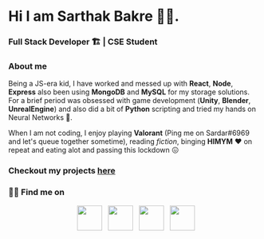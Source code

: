 # Hi I am Sarthak Bakre 👨‍💻.
### Full Stack Developer 🏗️ | CSE Student

### About me
Being a JS-era kid, I have worked and messed up with **React**, **Node**, **Express** also been using **MongoDB** and **MySQL** for my storage solutions. For a brief period was obsessed with game development (**Unity**, **Blender**, **UnrealEngine**) and also did a bit of **Python** scripting and tried my hands on Neural Networks 🤏.

When I am not coding, I enjoy playing **Valorant** (Ping me on Sardar#6969 and let's queue together sometime), reading *fiction*, binging **HIMYM** ❤️ on repeat and eating alot and passing this lockdown 😖

### Checkout my projects [here](https://github.com/Sardar1208?tab=repositories)

<h3> 🤝🏻 Find me on </h3>

<p align="center">
&nbsp; <a href="https://twitter.com/Sardar_1208" target="_blank" rel="noopener noreferrer"><img src="https://img.icons8.com/plasticine/100/000000/twitter.png" width="50" /></a>
&nbsp; <a href="https://www.instagram.com/sarthakbakre/" target="_blank" rel="noopener noreferrer"><img src="https://img.icons8.com/plasticine/100/000000/instagram-new.png" width="50" /></a>
&nbsp; <a href="https://www.linkedin.com/in/sarthak-bakre-915a681bb/" target="_blank" rel="noopener noreferrer"><img src="https://img.icons8.com/plasticine/100/000000/linkedin.png" width="50" /></a>
&nbsp; <a href="mailto:sarthak.bakre@gmail.com" target="_blank" rel="noopener noreferrer"><img src="https://img.icons8.com/plasticine/100/000000/gmail.png"  width="50" /></a>
</p>
<!--
**Sardar1208/Sardar1208** is a ✨ _special_ ✨ repository because its `README.md` (this file) appears on your GitHub profile.

Here are some ideas to get you started:

- 🔭 I’m currently working on ...
- 🌱 I’m currently learning ...
- 👯 I’m looking to collaborate on ...
- 🤔 I’m looking for help with ...
- 💬 Ask me about ...
- 📫 How to reach me: ...
- 😄 Pronouns: ...
- ⚡ Fun fact: ...
-->

